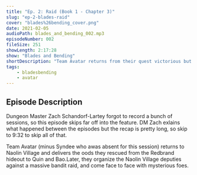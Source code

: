 ```yaml
---
title: "Ep. 2: Raid (Book 1 - Chapter 3)"
slug: "ep-2-blades-raid"
cover: "blades%26bending_cover.png"
date: 2021-02-05
audioPath: blades_and_bending_002.mp3
episodeNumber: 002
fileSize: 251
showLength: 2:17:28
show: "Blades and Bending"
shortDescription: "Team Avatar returns from their quest victorious but must prepare for a sudden threat to Naolin Village"
tags:
    - bladesbending
    - avatar
---
```


## Episode Description

Dungeon Master Zach Schandorf-Lartey forgot to record a bunch of sessions, so this episode skips far off into the feature. DM Zach exlains what happened between the episodes but the recap is pretty long, so skip to 9:32 to skip all of that.

Team Avatar (minus Syndee who awas absent for this session) returns to Naolin Village and delivers the oods they rescued from the Redbrand hideout to Quin and Bao.Later, they organize the Naolin Village deputies against a massive bandit raid, and come face to face with mysterious foes.